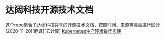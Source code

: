 # 达闼科技开源技术文档
这个repo集合了达闼科技共享的开源技术文档，按照时间、来源等类型进行区分
[2020-11-20][翻译][云计算] [Kubernetes生产环境最佳实践](https://github.com/CloudmindsRobot/docs/tree/main/kubernetes-production-best-practices-cn)

